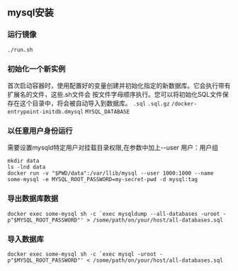 ## mysql安装



### 运行镜像

```shell
./run.sh
```

### 初始化一个新实例
首次启动容器时，使用配置好的变量创建并初始化指定的新数据库。它会执行带有扩展名的文件，这些.sh文件会
按文件字母顺序执行。您可以将初始化SQL文件保存在这个目录中，将会被自动导入到数据库。
`.sql` `.sql.gz` `/docker-entrypoint-initdb.dmysql` `MYSQL_DATABASE`




### 以任意用户身份运行
需要设置mysqld特定用户对挂载目录权限,在参数中加上--user 用户：用户组
```shell
mkdir data
ls -lnd data
docker run -v "$PWD/data":/var/llib/mysql --user 1000:1000 --name some-mysql -e MYSQL_ROOT_PASSWORD=my-secret-pwd -d mysql:tag
```

### 导出数据库数据
```shell
docker exec some-mysql sh -c `exec mysqldump --all-databases -uroot -p"$MYSQL_ROOT_PASSWORD"' > /some/path/on/your/host/all-databases.sql
```

### 导入数据库
```shell
docker exec some-mysql sh -c `exec mysql -uroot -p"$MYSQL_ROOT_PASSWORD"' < /some/path/on/your/host/all-databases.sql
```


